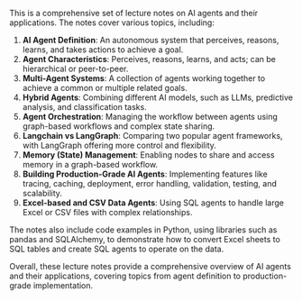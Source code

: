 This is a comprehensive set of lecture notes on AI agents and their applications. The notes cover various topics, including:

1. **AI Agent Definition**: An autonomous system that perceives, reasons, learns, and takes actions to achieve a goal.
2. **Agent Characteristics**: Perceives, reasons, learns, and acts; can be hierarchical or peer-to-peer.
3. **Multi-Agent Systems**: A collection of agents working together to achieve a common or multiple related goals.
4. **Hybrid Agents**: Combining different AI models, such as LLMs, predictive analysis, and classification tasks.
5. **Agent Orchestration**: Managing the workflow between agents using graph-based workflows and complex state sharing.
6. **Langchain vs LangGraph**: Comparing two popular agent frameworks, with LangGraph offering more control and flexibility.
7. **Memory (State) Management**: Enabling nodes to share and access memory in a graph-based workflow.
8. **Building Production-Grade AI Agents**: Implementing features like tracing, caching, deployment, error handling, validation, testing, and scalability.
9. **Excel-based and CSV Data Agents**: Using SQL agents to handle large Excel or CSV files with complex relationships.

The notes also include code examples in Python, using libraries such as pandas and SQLAlchemy, to demonstrate how to convert Excel sheets to SQL tables and create SQL agents to operate on the data.

Overall, these lecture notes provide a comprehensive overview of AI agents and their applications, covering topics from agent definition to production-grade implementation.